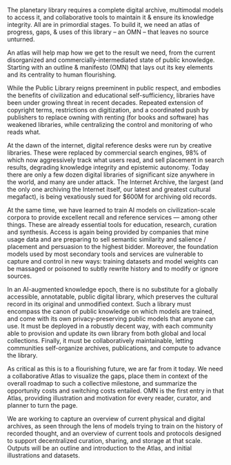 The planetary library requires a complete digital archive, multimodal models to access it, 
and collaborative tools to maintain it & ensure its knowledge integrity. All are in primordial stages.
To build it, we need an atlas of progress, gaps, & uses of this library – an OMN – that leaves no source unturned.

An atlas will help map how we get to the result we need, from the current disorganized and commercially-intermediated state of public knowledge.  
Starting with an outline & manifesto (OMN) that lays out its key elements and its centrality to human flourishing. 

While the Public Library reigns preeminent in public respect, and embodies the benefits of civilization and educational 
self-sufficiency, libraries have been under growing threat in recent decades. Repeated extension of copyright terms, 
restrictions on digitization, and a coordinated push by publishers to replace owning with renting (for books and software) 
has weakened libraries, while centralizing the control and monitoring of who reads what. 

At the dawn of the internet, digital reference desks were run by creative libraries. These were replaced by 
commercial search engines, 98% of which now aggressively track what users read, and sell placement in search results, 
degrading knowledge integrity and epistemic autonomy. Today there are only a few dozen digital libraries of significant size 
anywhere in the world, and many are under attack. The Internet Archive, the largest (and the only one archiving the Internet 
itself, our latest and greatest cultural megafact), is being vexatiously sued for $600M for archiving old records. 

At the same time, we have learned to train AI models on civilization-scale corpora to provide excellent recall and 
reference services — among other things. These are already essential tools for education, research, curation and synthesis. 
Access is again being provided by companies that mine usage data and are preparing to sell semantic similarity and salience / 
placement and persuasion to the highest bidder. Moreover, the foundation models used by most secondary tools and services 
are vulnerable to capture and control in new ways: training datasets and model weights can be massaged or poisoned to 
subtly rewrite history and to modify or ignore sources.

In an AI-augmented knowledge epoch, there is no substitute for a globally accessible, annotatable, public digital library, 
which preserves the cultural record in its original and unmodified context.  Such a library must encompass the canon of 
public knowledge on which models are trained, and come with its own privacy-preserving public models that anyone can use. 
It must be deployed in a robustly decent way, with each community able to provision and update its own library from both 
global and local collections. Finally, it must be collaboratively maintainable, letting communities self-organize archives, 
publications, and compute to advance the library.

As critical as this is to a flourishing future, we are far from it today. We need a collaborative Atlas to visualize the gaps, 
place them in context of the overall roadmap to such a collective milestone, and summarize the opportunity costs and 
switching costs entailed.  OMN is the first entry in that Atlas, providing illustration and motivation for every reader, 
curator, and planner to turn the page. 

We are working to capture an overview of current physical and digital archives, as seen through the lens of models 
trying to train on the history of recorded thought, and an overview of current tools and protocols designed to support 
decentralized curation, sharing, and storage at that scale. Outputs will be an outline and introduction to the Atlas, 
and initial illustrations and datasets. 
